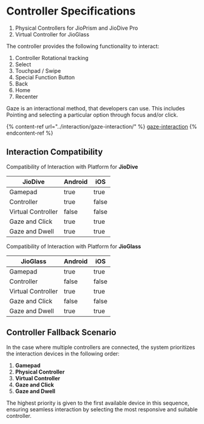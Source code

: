# Controller Specifications

1. Physical Controllers for JioPrism and JioDive Pro
2. Virtual Controller for JioGlass

The controller provides the following functionality to interact:&#x20;

1. Controller Rotational tracking
2. Select
3. Touchpad / Swipe
4. Special Function Button
5. Back
6. Home
7. Recenter

Gaze is an interactional method, that developers can use. This includes Pointing and selecting a particular option through focus and/or click.&#x20;

{% content-ref url="../interaction/gaze-interaction/" %}
[gaze-interaction](../interaction/gaze-interaction/)
{% endcontent-ref %}

## Interaction Compatibility

Compatibility of Interaction with Platform for **JioDive**

<table><thead><tr><th>JioDive</th><th data-type="checkbox">Android</th><th data-type="checkbox">iOS</th></tr></thead><tbody><tr><td>Gamepad</td><td>true</td><td>true</td></tr><tr><td>Controller</td><td>true</td><td>false</td></tr><tr><td>Virtual Controller</td><td>false</td><td>false</td></tr><tr><td>Gaze and Click</td><td>true</td><td>true</td></tr><tr><td>Gaze and Dwell</td><td>true</td><td>true</td></tr></tbody></table>

Compatibility of Interaction with Platform for **JioGlass**

<table><thead><tr><th>JioGlass</th><th data-type="checkbox">Android</th><th data-type="checkbox">iOS</th></tr></thead><tbody><tr><td>Gamepad</td><td>true</td><td>true</td></tr><tr><td>Controller</td><td>false</td><td>false</td></tr><tr><td>Virtual Controller</td><td>true</td><td>true</td></tr><tr><td>Gaze and Click</td><td>false</td><td>false</td></tr><tr><td>Gaze and Dwell</td><td>true</td><td>true</td></tr></tbody></table>

## Controller Fallback Scenario

In the case where multiple controllers are connected, the system prioritizes the interaction devices in the following order:

1. **Gamepad**
2. **Physical Controller**
3. **Virtual Controller**
4. **Gaze and Click**
5. **Gaze and Dwell**

The highest priority is given to the first available device in this sequence, ensuring seamless interaction by selecting the most responsive and suitable controller.
